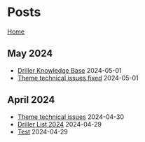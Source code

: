 # Posts

[Home](/)

## May 2024

- [Driller Knowledge Base](/_posts/2024-05-01-driller-knowledge-base.md) 2024-05-01
- [Theme technical issues fixed](/_posts/2024-05-01-theme-technical-issues-fixed.md) 2024-05-01

## April 2024

- [Theme technical issues](/_posts/2024-04-30-theme-technical-issues.md) 2024-04-30
- [Driller List 2024](/_posts/2024-04-29-driller-list-2024.md) 2024-04-29
- [Test](/_posts/2024-04-29-test.md) 2024-04-29
